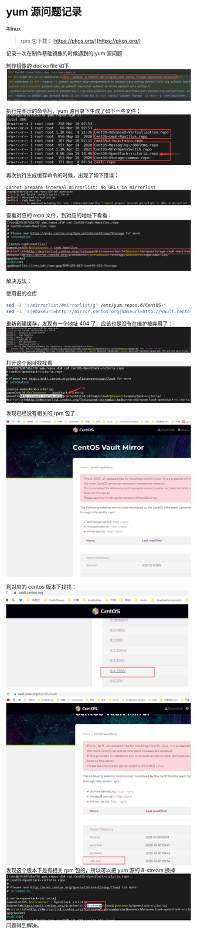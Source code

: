 # yum 源问题记录

<!--more-->
#linux 

> rpm 包下载：[https://pkgs.org/](https://pkgs.org/)

记录一次在制作基础镜像的时候遇到的 yum 源问题

制作镜像的 dockerfile 如下
![](images/posts/Pasted%20image%2020230512131816.png)


执行完图示的命令后，yum 源目录下生成了如下一些文件：
![](images/posts/Pasted%20image%2020230512131832.png)

再次执行生成缓存命令的时候，出现了如下错误：

`cannot prepare internal mirrorlist: No URLs in mirrorlist`
![](images/posts/Pasted%20image%2020230512131848.png)

查看对应的 repo 文件，到对应的地址下看看：
![](images/posts/Pasted%20image%2020230512131908.png)

解决方法：

使用旧的仓库
```sh
sed -i 's/mirrorlist/#mirrorlist/g' /etc/yum.repos.d/CentOS-*
sed -i 's|#baseurl=http://mirror.centos.org|baseurl=http://vault.centos.org|g' /etc/yum.repos.d/CentOS-*
```

重新创建缓存，发现有一个地址 404 了，应该也是没有在维护被弃用了：
![](images/posts/Pasted%20image%2020230512131943.png)

打开这个网址找找看
![](images/posts/Pasted%20image%2020230512132000.png)

发现已经没有相关的 rpm 包了
![](images/posts/Pasted%20image%2020230512132012.png)

到对应的 centos 版本下找找：
![](images/posts/Pasted%20image%2020230512132024.png)
![](images/posts/Pasted%20image%2020230512132032.png)
发现这个版本下是有相关 rpm 包的，所以可以把 yum 源的 8-stream 换掉
![](images/posts/Pasted%20image%2020230512132050.png)
问题得到解决。

